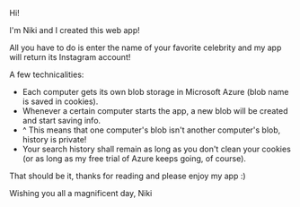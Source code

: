 ﻿Hi!

I'm Niki and I created this web app!

All you have to do is enter the name of your favorite celebrity and my app will return its Instagram account!

A few technicalities:
- Each computer gets its own blob storage in Microsoft Azure (blob name is saved in cookies).
- Whenever a certain computer starts the app, a new blob will be created and start saving info.
- ^ This means that one computer's blob isn't another computer's blob, history is private!
- Your search history shall remain as long as you don't clean your cookies (or as long as my free trial
  of Azure keeps going, of course).

That should be it, thanks for reading and please enjoy my app :)

Wishing you all a magnificent day,
Niki
